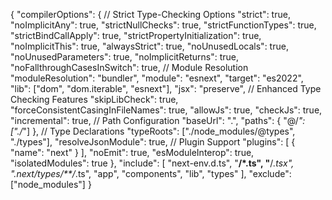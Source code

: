 {
  "compilerOptions": {
    // Strict Type-Checking Options
    "strict": true,
    "noImplicitAny": true,
    "strictNullChecks": true,
    "strictFunctionTypes": true,
    "strictBindCallApply": true,
    "strictPropertyInitialization": true,
    "noImplicitThis": true,
    "alwaysStrict": true,
    "noUnusedLocals": true,
    "noUnusedParameters": true,
    "noImplicitReturns": true,
    "noFallthroughCasesInSwitch": true,
    // Module Resolution
    "moduleResolution": "bundler",
    "module": "esnext",
    "target": "es2022",
    "lib": ["dom", "dom.iterable", "esnext"],
    "jsx": "preserve",
    // Enhanced Type Checking Features
    "skipLibCheck": true,
    "forceConsistentCasingInFileNames": true,
    "allowJs": true,
    "checkJs": true,
    "incremental": true,
    // Path Configuration
    "baseUrl": ".",
    "paths": {
      "@/*": ["./*"]
    },
    // Type Declarations
    "typeRoots": ["./node_modules/@types", "./types"],
    "resolveJsonModule": true,
    // Plugin Support
    "plugins": [
      {
        "name": "next"
      }
    ],
    "noEmit": true,
    "esModuleInterop": true,
    "isolatedModules": true
  },
  "include": [
    "next-env.d.ts",
    "**/*.ts",
    "**/*.tsx",
    ".next/types/**/*.ts",
    "app",
    "components",
    "lib",
    "types"
  ],
  "exclude": ["node_modules"]
}
